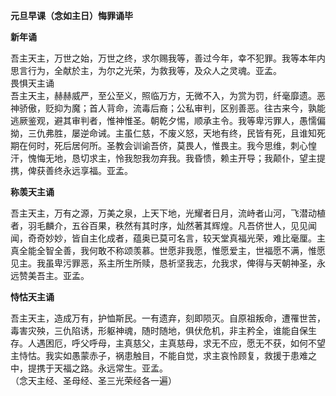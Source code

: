 **元旦早课（念如主日）悔罪诵毕**

**新年诵**

吾主天主，万世之始，万世之终，求尔赐我等，善过今年，幸不犯罪。我等本年内思言行为，全献於主，为尔之光荣，为救我等，及众人之灵魂。亚孟。  
畏惧天主诵  
吾主天主，赫赫威严，至公至义，照临万方，无微不入，为赏为罚，纤毫靡遗。恶神骄傲，贬抑为魔；首人背命，流毒后裔；公私审判，区别善恶。往古来今，孰能逃厥鉴观，避其审判者，惟神惟圣。朝乾夕惕，顺承主令。我等卑污罪人，愚懦偏拗，三仇弗胜，屡逆命诫。主虽仁慈，不废义怒，天地有终，民皆有死，且谁知死期在何时，死后居何所。圣教会训谕吾侪，莫畏人，惟畏主。我今思维，刺心惶汗，愧悔无地，恳切求主，怜我恕我勿弃我。我昏愦，赖主开导；我颠仆，望主提携，俾获善终永远享福。亚孟。

**称羡天主诵**

吾主天主，万有之源，万美之泉，上天下地，光耀者日月，流峙者山河，飞潜动植者，羽毛麟介，五谷百果，秩然有其时序，灿然著其辉煌。凡吾侪世人，见见闻闻，奇奇妙妙，皆自主化成者，蕴奥已莫可名言，较天堂真福光荣，难比毫厘。主真全能全智全善，我何敢不称颂羡慕。世愿非我愿，惟愿爱主，世福愿不满，惟愿见主。我虽卑污罪恶，系主所生所赎，恳祈坚我志，允我求，俾得与天朝神圣，永远赞美吾主。亚孟。

**恃怙天主诵**

吾主天主，造成万有，护恤斯民。一有遗弃，刻即陨灭。自原祖叛命，遭罹世苦，毒害灾殃，三仇陷诱，形躯神魂，随时随地，俱伏危机，非主矜全，谁能自保生存。人遇困厄，呼父呼母，主真慈父，主真慈母，求无不应，愿无不获，如何不望主恃怙。我实如愚蒙赤子，祸患触目，不能自觉，求主哀怜顾复，救援于患难之中，提携于天福之路。永远常生。亚孟。  
（念天主经、圣母经、圣三光荣经各一遍）